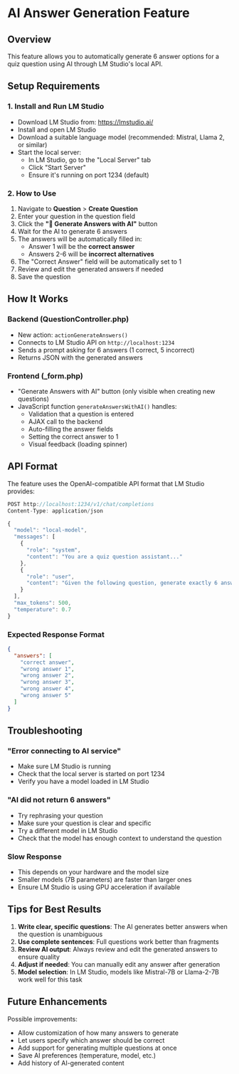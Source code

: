 # AI Answer Generation Feature

## Overview
This feature allows you to automatically generate 6 answer options for a quiz question using AI through LM Studio's local API.

## Setup Requirements

### 1. Install and Run LM Studio
- Download LM Studio from: https://lmstudio.ai/
- Install and open LM Studio
- Download a suitable language model (recommended: Mistral, Llama 2, or similar)
- Start the local server:
  - In LM Studio, go to the "Local Server" tab
  - Click "Start Server"
  - Ensure it's running on port 1234 (default)

### 2. How to Use

1. Navigate to **Question** > **Create Question**
2. Enter your question in the question field
3. Click the **"🤖 Generate Answers with AI"** button
4. Wait for the AI to generate 6 answers
5. The answers will be automatically filled in:
   - Answer 1 will be the **correct answer**
   - Answers 2-6 will be **incorrect alternatives**
6. The "Correct Answer" field will be automatically set to 1
7. Review and edit the generated answers if needed
8. Save the question

## How It Works

### Backend (QuestionController.php)
- New action: `actionGenerateAnswers()`
- Connects to LM Studio API on `http://localhost:1234`
- Sends a prompt asking for 6 answers (1 correct, 5 incorrect)
- Returns JSON with the generated answers

### Frontend (_form.php)
- "Generate Answers with AI" button (only visible when creating new questions)
- JavaScript function `generateAnswersWithAI()` handles:
  - Validation that a question is entered
  - AJAX call to the backend
  - Auto-filling the answer fields
  - Setting the correct answer to 1
  - Visual feedback (loading spinner)

## API Format

The feature uses the OpenAI-compatible API format that LM Studio provides:

```javascript
POST http://localhost:1234/v1/chat/completions
Content-Type: application/json

{
  "model": "local-model",
  "messages": [
    {
      "role": "system",
      "content": "You are a quiz question assistant..."
    },
    {
      "role": "user",
      "content": "Given the following question, generate exactly 6 answers..."
    }
  ],
  "max_tokens": 500,
  "temperature": 0.7
}
```

### Expected Response Format
```json
{
  "answers": [
    "correct answer",
    "wrong answer 1", 
    "wrong answer 2",
    "wrong answer 3",
    "wrong answer 4",
    "wrong answer 5"
  ]
}
```

## Troubleshooting

### "Error connecting to AI service"
- Make sure LM Studio is running
- Check that the local server is started on port 1234
- Verify you have a model loaded in LM Studio

### "AI did not return 6 answers"
- Try rephrasing your question
- Make sure your question is clear and specific
- Try a different model in LM Studio
- Check that the model has enough context to understand the question

### Slow Response
- This depends on your hardware and the model size
- Smaller models (7B parameters) are faster than larger ones
- Ensure LM Studio is using GPU acceleration if available

## Tips for Best Results

1. **Write clear, specific questions**: The AI generates better answers when the question is unambiguous
2. **Use complete sentences**: Full questions work better than fragments
3. **Review AI output**: Always review and edit the generated answers to ensure quality
4. **Adjust if needed**: You can manually edit any answer after generation
5. **Model selection**: In LM Studio, models like Mistral-7B or Llama-2-7B work well for this task

## Future Enhancements

Possible improvements:
- Allow customization of how many answers to generate
- Let users specify which answer should be correct
- Add support for generating multiple questions at once
- Save AI preferences (temperature, model, etc.)
- Add history of AI-generated content


